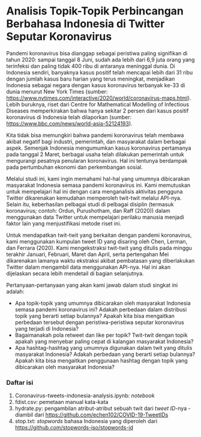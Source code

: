 # Analisis Topik-Topik Perbincangan Berbahasa Indonesia di Twitter Seputar Koronavirus

Pandemi koronavirus bisa dianggap sebagai peristiwa paling signifikan di tahun 2020: sampai tanggal 8 Juni, sudah ada lebih dari 6,9 juta orang yang terinfeksi dan paling tidak 400 ribu di antaranya meninggal dunia. Di Indonesia sendiri, banyaknya kasus positif telah mencapai lebih dari 31 ribu dengan jumlah kasus baru harian yang terus meningkat, menjadikan Indonesia sebagai negara dengan kasus koronavirus terbanyak ke-33 di dunia menurut New York Times (sumber: https://www.nytimes.com/interactive/2020/world/coronavirus-maps.html). Lebih buruknya, riset dari Centre for Mathematical Modelling of Infectious Diseases memperkirakan bahwa hanya sekitar 2 persen dari kasus positif koronavirus di Indonesia telah dilaporkan (sumber: https://www.bbc.com/news/world-asia-52124193).

Kita tidak bisa memungkiri bahwa pandemi koronavirus telah membawa akibat negatif bagi industri, pemerintah, dan masyarakat dalam berbagai aspek. Semenjak Indonesia mengumumkan kasus koronavirus pertamanya pada tanggal 2 Maret, berbagai usaha telah dilakukan pemerintah untuk mengurangi pesatnya penularan koronavirus. Hal ini tentunya berdampak pada pertumbuhan ekonomi dan perkembangan sosial.

Melalui studi ini, kami ingin memahami hal-hal yang umumnya dibicarakan masyarakat Indonesia semasa pandemi koronavirus ini. Kami memutuskan untuk mempelajari hal ini dengan cara menganalisis aktivitas pengguna Twitter dikarenakan kemudahan memperoleh twit-twit melalui API-nya. Selain itu, keberhasilan pelbagai studi di pelbagai disiplin (termasuk koronavirus; contoh: Ordun, Purushotham, dan Raff (2020)) dalam menggunakan data Twitter untuk mempelajari perilaku manusia menjadi faktor lain yang menjustifikasi metode riset ini.

Untuk mendapatkan twit-twit yang berkaitan dengan pandemi koronavirus, kami menggunakan kumpulan tweet ID yang disaring oleh Chen, Lerman, dan Ferrara (2020). Kami mengekstraksi twit-twit yang ditulis pada minggu terakhir Januari, Februari, Maret dan April, serta pertengahan Mei dikarenakan lamanya waktu ekstraksi akibat pembatasan yang diberlakukan Twitter dalam mengambil data menggunakan API-nya. Hal ini akan dijelaskan secara lebih mendetail di bagian selanjutnya.

Pertanyaan-pertanyaan yang akan kami jawab dalam studi singkat ini adalah:
- Apa topik-topik yang umumnya dibicarakan oleh masyarakat Indonesia semasa pandemi koronavirus ini? Adakah perbedaan dalam distribusi topik yang berarti setiap bulannya? Apakah kita bisa mengaitkan perbedaan tersebut dengan peristiwa-peristiwa seputar koronavirus yang terjadi di Indonesia?
- Bagaimanakah pola retweet dan like per topik? Twit-twit dengan topik apakah yang menyebar paling cepat di kalangan masyarakat Indonesia?
- Apa hashtag-hashtag yang umumnya digunakan dalam twit yang ditulis masyarakat Indonesia? Adakah perbedaan yang berarti setiap bulannya? Apakah kita bisa mengaitkan penggunaan hashtag dengan topik yang dibicarakan oleh masyarakat Indonesia?

### Daftar isi
1. Coronavirus-tweets-indonesia-analysis.ipynb: _notebook_
2. fdist.csv: pemetaan manual kata-kata
3. hydrate.py: pengambilan atribut-atribut sebuah twit dari _tweet ID_-nya - diambil dari https://github.com/echen102/COVID-19-TweetIDs
4. stop.txt: _stopwords_ bahasa Indonesia yang diperoleh dari https://github.com/stopwords-iso/stopwords-id
